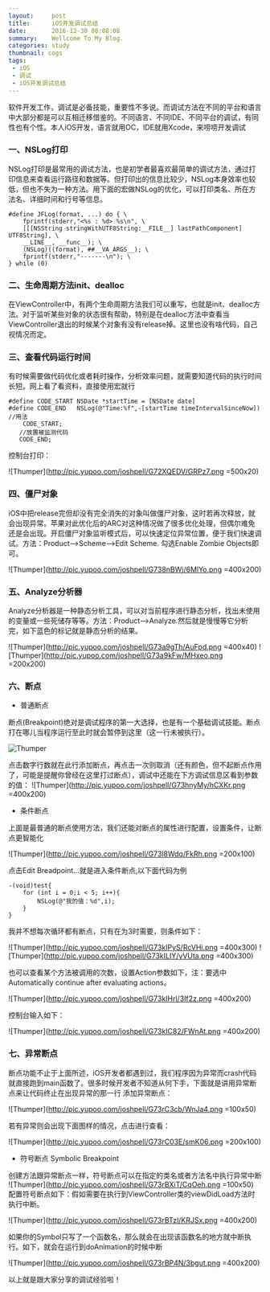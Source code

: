 ```yaml
---
layout:     post
title:      iOS开发调试总结
date:       2016-12-30 08:08:08
summary:    Wellcome To My Blog.
categories: study
thumbnail: cogs
tags:
 - iOS
 - 调试
 - iOS开发调试总结
---
```


软件开发工作，调试是必备技能，重要性不多说。而调试方法在不同的平台和语言中大部分都是可以互相迁移借鉴的。不同语言、不同IDE、不同平台的调试，有同性也有个性。本人iOS开发，语言就用OC，IDE就用Xcode，来唠唠开发调试

### 一、NSLog打印

NSLog打印是最常用的调试方法，也是初学者最喜欢最简单的调试方法，通过打印信息来查看运行路径和数据等。但打印出的信息比较少，NSLog本身效率也较低，但也不失为一种方法。用下面的宏做NSLog的优化，可以打印类名、所在方法名、详细时间和行号等信息。

```
#define JFLog(format, ...) do { \
    fprintf(stderr,"<%s : %d> %s\n", \
    [[[NSString stringWithUTF8String:__FILE__] lastPathComponent] UTF8String], \
    __LINE__, __func__); \
    (NSLog)((format), ##__VA_ARGS__); \
    fprintf(stderr,"-------\n"); \
} while (0)
```
### 二、生命周期方法init、dealloc
在ViewController中，有两个生命周期方法我们可以重写，也就是init、dealloc方法。对于监听某些对象的状态很有帮助，特别是在dealloc方法中查看当ViewController退出的时候某个对象有没有release掉。这里也没有啥代码，自己视情况而定。

### 三、查看代码运行时间
有时候需要做代码优化或者耗时操作，分析效率问题，就需要知道代码的执行时间长短。网上看了看资料，直接使用宏就行

```
#define CODE_START NSDate *startTime = [NSDate date]
#define CODE_END   NSLog(@"Time:%f",-[startTime timeIntervalSinceNow])
//用法
	CODE_START;
   //放置被监测代码
   CODE_END;
```
控制台打印：

![Thumper](http://pic.yupoo.com/joshpell/G72XQEDV/GRPz7.png =500x20)

### 四、僵尸对象
iOS中把release完但却没有完全消失的对象叫做僵尸对象，这时若再次释放，就会出现异常。苹果对此优化后的ARC对这种情况做了很多优化处理，但偶尔难免还是会出现。开启僵尸对象监听模式后，可以快速定位异常位置，便于我们快速调试。方法：Product-->Scheme-->Edit Scheme. 勾选Enable Zombie Objects即可。

![Thumper](http://pic.yupoo.com/joshpell/G738nBWj/6MlYo.png =400x200)

### 五、Analyze分析器
Analyze分析器是一种静态分析工具，可以对当前程序进行静态分析，找出未使用的变量或一些死储存等等。方法：Product-->Analyze.然后就是慢慢等它分析完，如下蓝色的标记就是静态分析的结果。

![Thumper](http://pic.yupoo.com/joshpell/G73a9gTh/AuFpd.png =400x40)
![Thumper](http://pic.yupoo.com/joshpell/G73a9kFw/MHxeo.png =200x200)

### 六、断点
- 普通断点

断点(Breakpoint)绝对是调试程序的第一大选择，也是有一个基础调试技能。断点打在哪儿当程序运行至此时就会暂停到这里（这一行未被执行）。

![Thumper](http://pic.yupoo.com/joshpell/G73fEqOg/AMPEV.png)

点击数字行数就在此行添加断点，再点击一次则取消（还有颜色，但不起断点作用了，可能是提醒你曾经在这里打过断点），调试中还能在下方调试信息区看到参数的值：
![Thumper](http://pic.yupoo.com/joshpell/G73hnyMy/hCXKr.png =400x200)

- 条件断点

上面是最普通的断点使用方法，我们还能对断点的属性进行配置，设置条件，让断点更智能化

![Thumper](http://pic.yupoo.com/joshpell/G73l8Wdq/FkRh.png =200x100)

点击Edit Breadpoint...就是进入条件断点,以下面代码为例

```
-(void)test{
	for (int i = 0;i < 5; i++){
		NSLog(@"我的值：%d",i);
	}
}
```
我并不想每次循环都有断点，只有在为3时需要，则条件如下：

![Thumper](http://pic.yupoo.com/joshpell/G73kIPyS/RcVHi.png =400x300)
![Thumper](http://pic.yupoo.com/joshpell/G73kILIY/yVUta.png =400x300)

也可以查看某个方法被调用的次数，设置Action参数如下，注：要选中Automatically continue after evaluating actions。

![Thumper](http://pic.yupoo.com/joshpell/G73kIHrl/3If2z.png =400x200)

控制台输入如下：

![Thumper](http://pic.yupoo.com/joshpell/G73kIC82/FWnAt.png =400x200)

### 七、异常断点
断点功能不止于上面所述，iOS开发者都遇到过，我们程序因为异常而crash代码就直接跑到main函数了。很多时候开发者不知道从何下手，下面就是讲用异常断点来让代码终止在出现异常的那一行
添加异常断点：

![Thumper](http://pic.yupoo.com/joshpell/G73rC3cb/WnJa4.png =100x50)

若有异常则会出现下面图样的情况，点击进行查看：

![Thumper](http://pic.yupoo.com/joshpell/G73rC03E/smK06.png =200x100)

- 符号断点 Symbolic Breakpoint

创建方法跟异常断点一样，符号断点可以在指定的类名或者方法名中执行异常中断
![Thumper](http://pic.yupoo.com/joshpell/G73rBXiT/CqOeh.png =100x50)
配置符号断点如下：假如需要在执行到ViewController类的viewDidLoad方法时执行中断。

![Thumper](http://pic.yupoo.com/joshpell/G73rBTzl/KRJSx.png =400x200)

如果你的Symbol只写了一个函数名，那么就会在出现该函数名的地方就中断执行。如下，就会在运行到doAnimation的时候中断

![Thumper](http://pic.yupoo.com/joshpell/G73rBP4N/3bgut.png =400x200)

以上就是跟大家分享的调试经验啦！